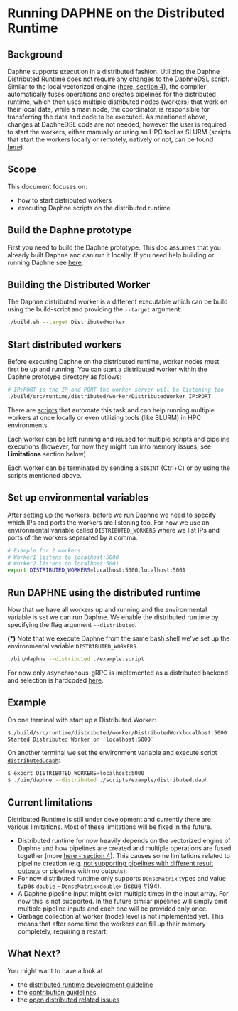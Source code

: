 <!--
Copyright 2021 The DAPHNE Consortium

Licensed under the Apache License, Version 2.0 (the "License");>
you may not use this file except in compliance with the License.
You may obtain a copy of the License at

    http://www.apache.org/licenses/LICENSE-2.0

Unless required by applicable law or agreed to in writing, software
distributed under the License is distributed on an "AS IS" BASIS,
WITHOUT WARRANTIES OR CONDITIONS OF ANY KIND, either express or implied.
See the License for the specific language governing permissions and
limitations under the License.
-->

# Running DAPHNE on the Distributed Runtime

## Background

Daphne supports execution in a distributed fashion. Utilizing the Daphne Distributed Runtime 
does not require any changes to the DaphneDSL script.
Similar to the local vectorized engine ([here, section 4](https://daphne-eu.eu/wp-content/uploads/2022/08/D2.2-Refined-System-Architecture.pdf)), the compiler automatically fuses operations and 
creates pipelines for the distributed runtime, which then 
uses multiple distributed nodes (workers) that work on their local data, while a main node, the coordinator, is responsible
for transferring the data and code to be executed. As mentioned above, changes at DaphneDSL 
code are not needed, however the user is required to start the workers, either manually or 
using an 
HPC tool as SLURM (scripts that start the workers locally or remotely, natively or not, can be found [here](/deploy)). 
<!-- TODO: add link to documentation. -->

##  Scope

This document focuses on:
- how to start distributed workers
- executing Daphne scripts on the distributed runtime


## Build the Daphne prototype

First you need to build the Daphne prototype. This doc assumes that you already built Daphne and can run it locally. If 
you need help building or running Daphne see [here](/doc/GettingStarted.md).

## Building the Distributed Worker

The Daphne distributed worker is a different executable which can be build using the build-script and providing the `--target` argument:
```bash
./build.sh --target DistributedWorker
```

## Start distributed workers

Before executing Daphne on the distributed runtime, worker nodes must first be up and running. You can start a distributed worker within the Daphne prototype directory as follows:

```bash
# IP:PORT is the IP and PORT the worker server will be listening too
./build/src/runtime/distributed/worker/DistributedWorker IP:PORT 
```

There are [scripts](/deploy) that automate this task and can help running multiple workers at once 
locally or even utilizing tools (like SLURM) in HPC environments.

Each worker can be left running and reused for multiple scripts and pipeline executions (however, for now they might run into memory issues, see **Limitations** section below).

Each worker can be terminated by sending a `SIGINT` (Ctrl+C) or by using the scripts mentioned above.

## Set up environmental variables

After setting up the workers, before we run Daphne we need to specify which IPs 
and ports the workers are listening too. For now we use an environmental variable called 
`DISTRIBUTED_WORKERS` where we list IPs and ports of the workers separated by a comma.

```bash
# Example for 2 workers.
# Worker1 listens to localhost:5000
# Worker2 listens to localhost:5001
export DISTRIBUTED_WORKERS=localhost:5000,localhost:5001
```

## Run DAPHNE using the distributed runtime

Now that we have all workers up and running and the environmental variable is set we can run Daphne. We enable the distributed runtime by specifying the flag argument `--distributed`.

**(*)** Note that we execute Daphne from the same bash shell we've set up the environmental variable  `DISTRIBUTED_WORKERS`.

```bash
./bin/daphne --distributed ./example.script
```

For now only asynchronous-gRPC is implemented as a distributed backend and selection is hardcoded [here](/src/runtime/distributed/coordinator/kernels/DistributedWrapper.h#L73). 
<!-- 
TODO: PR #436 provides support for MPI and implements a cli argument for selecting a distributed backend. This section will be updated once #436 is merged.
 -->

## Example

On one terminal with start up a Distributed Worker:
```bash
$./build/src/runtime/distributed/worker/DistributedWorklocalhost:5000
Started Distributed Worker on `localhost:5000`
```

On another terminal we set the environment variable and execute script [`distributed.daph`](/scripts/examples/distributed.daph):
```bash
$ export DISTRIBUTED_WORKERS=localhost:5000
$ ./bin/daphne --distributed ./scripts/example/distributed.daph
```

## Current limitations

Distributed Runtime is still under development and currently there are various limitations. Most of these limitations will be fixed in the future.

- Distributed runtime for now heavily depends on the vectorized engine of Daphne and how pipelines are
created and multiple operations are fused together (more [here - section 4](https://daphne-eu.eu/wp-content/uploads/2022/08/D2.2-Refined-System-Architecture.pdf)). This causes some limitations related to pipeline creation (e.g. [not supporting pipelines with different result outputs](/issues/397) or pipelines with no outputs).
- For now distributed runtime only supports `DenseMatrix` types and value types `double` - `DenseMatrix<double>` (issue [#194](/issues/194)).
- A Daphne pipeline input might exist multiple times in the input array. For now this is not supported. In the future similar pipelines will simply omit multiple pipeline inputs and each one will be provided only once.
- Garbage collection at worker (node) level is not implemented yet. This means that after some time 
the workers can fill up their memory completely, requiring a restart. 


## What Next?

You might want to have a look at
- the [distributed runtime development guideline](/doc/development/ExtendingDistributedRuntime.md)
- the [contribution guidelines](/CONTRIBUTING.md)
- the [open distributed related issues](https://github.com/daphne-eu/daphne/issues?q=is%3Aopen+is%3Aissue+label%3ADistributed)

